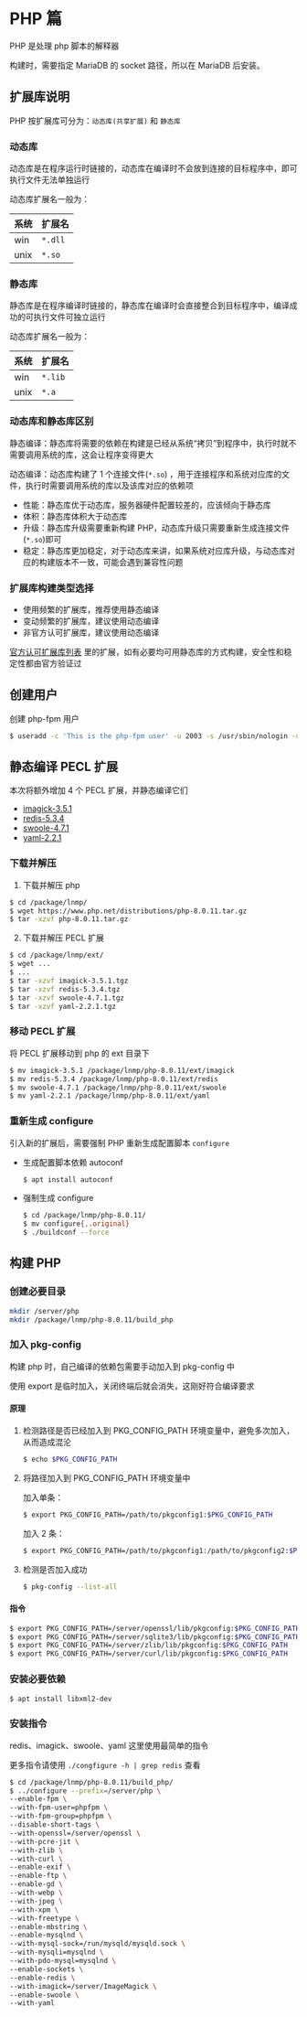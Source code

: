 # PHP 篇

PHP 是处理 php 脚本的解释器

构建时，需要指定 MariaDB 的 socket 路径，所以在 MariaDB 后安装。

## 扩展库说明

PHP 按扩展库可分为：`动态库(共享扩展)` 和 `静态库`

### 动态库

动态库是在程序运行时链接的，动态库在编译时不会放到连接的目标程序中，即可执行文件无法单独运行

动态库扩展名一般为：

| 系统 | 扩展名  |
| ---- | ------- |
| win  | `*.dll` |
| unix | `*.so`  |

### 静态库

静态库是在程序编译时链接的，静态库在编译时会直接整合到目标程序中，编译成功的可执行文件可独立运行

动态库扩展名一般为：

| 系统 | 扩展名  |
| ---- | ------- |
| win  | `*.lib` |
| unix | `*.a`   |

### 动态库和静态库区别

静态编译：静态库将需要的依赖在构建是已经从系统“拷贝”到程序中，执行时就不需要调用系统的库，这会让程序变得更大

动态编译：动态库构建了 1 个连接文件(`*.so`) ，用于连接程序和系统对应库的文件，执行时需要调用系统的库以及该库对应的依赖项

-   性能：静态库优于动态库，服务器硬件配置较差的，应该倾向于静态库
-   体积：静态库体积大于动态库
-   升级：静态库升级需要重新构建 PHP，动态库升级只需要重新生成连接文件(`*.so`)即可
-   稳定：静态库更加稳定，对于动态库来讲，如果系统对应库升级，与动态库对应的构建版本不一致，可能会遇到兼容性问题

### 扩展库构建类型选择

-   使用频繁的扩展库，推荐使用静态编译
-   变动频繁的扩展库，建议使用动态编译
-   非官方认可扩展库，建议使用动态编译

[官方认可扩展库列表](https://www.php.net/manual/zh/extensions.membership.php) 里的扩展，如有必要均可用静态库的方式构建，安全性和稳定性都由官方验证过

## 创建用户

创建 php-fpm 用户

```sh
$ useradd -c 'This is the php-fpm user' -u 2003 -s /usr/sbin/nologin -d /server/www -M -U phpfpm
```

## 静态编译 PECL 扩展

本次将额外增加 4 个 PECL 扩展，并静态编译它们

-   [imagick-3.5.1](https://pecl.php.net/package/imagick)
-   [redis-5.3.4](https://pecl.php.net/package/redis)
-   [swoole-4.7.1](https://pecl.php.net/package/swoole)
-   [yaml-2.2.1](https://pecl.php.net/package/yaml)

### 下载并解压

1. 下载并解压 php

```sh
$ cd /package/lnmp/
$ wget https://www.php.net/distributions/php-8.0.11.tar.gz
$ tar -xzvf php-8.0.11.tar.gz
```

2. 下载并解压 PECL 扩展

```sh
$ cd /package/lnmp/ext/
$ wget ...
$ ...
$ tar -xzvf imagick-3.5.1.tgz
$ tar -xzvf redis-5.3.4.tgz
$ tar -xzvf swoole-4.7.1.tgz
$ tar -xzvf yaml-2.2.1.tgz
```

### 移动 PECL 扩展

将 PECL 扩展移动到 php 的 ext 目录下

```sh
$ mv imagick-3.5.1 /package/lnmp/php-8.0.11/ext/imagick
$ mv redis-5.3.4 /package/lnmp/php-8.0.11/ext/redis
$ mv swoole-4.7.1 /package/lnmp/php-8.0.11/ext/swoole
$ mv yaml-2.2.1 /package/lnmp/php-8.0.11/ext/yaml
```

### 重新生成 configure

引入新的扩展后，需要强制 PHP 重新生成配置脚本 `configure`

-   生成配置脚本依赖 autoconf

    ```sh
    $ apt install autoconf
    ```

-   强制生成 configure

    ```sh
    $ cd /package/lnmp/php-8.0.11/
    $ mv configure{,.original}
    $ ./buildconf --force
    ```

## 构建 PHP

### 创建必要目录

```sh
mkdir /server/php
mkdir /package/lnmp/php-8.0.11/build_php
```

### 加入 pkg-config

构建 php 时，自己编译的依赖包需要手动加入到 pkg-config 中

使用 export 是临时加入，关闭终端后就会消失，这刚好符合编译要求

#### 原理

1. 检测路径是否已经加入到 PKG_CONFIG_PATH 环境变量中，避免多次加入，从而造成混沦

    ```sh
    $ echo $PKG_CONFIG_PATH
    ```

2. 将路径加入到 PKG_CONFIG_PATH 环境变量中

    加入单条：

    ```sh
    $ export PKG_CONFIG_PATH=/path/to/pkgconfig1:$PKG_CONFIG_PATH
    ```

    加入 2 条：

    ```sh
    $ export PKG_CONFIG_PATH=/path/to/pkgconfig1:/path/to/pkgconfig2:$PKG_CONFIG_PATH
    ```

3. 检测是否加入成功

    ```sh
    $ pkg-config --list-all
    ```

#### 指令

```sh
$ export PKG_CONFIG_PATH=/server/openssl/lib/pkgconfig:$PKG_CONFIG_PATH
$ export PKG_CONFIG_PATH=/server/sqlite3/lib/pkgconfig:$PKG_CONFIG_PATH
$ export PKG_CONFIG_PATH=/server/zlib/lib/pkgconfig:$PKG_CONFIG_PATH
$ export PKG_CONFIG_PATH=/server/curl/lib/pkgconfig:$PKG_CONFIG_PATH
```

### 安装必要依赖

```sh
$ apt install libxml2-dev
```

### 安装指令

redis、imagick、swoole、yaml 这里使用最简单的指令

更多指令请使用 `./congfigure -h | grep redis` 查看

```sh
$ cd /package/lnmp/php-8.0.11/build_php/
$ ../configure --prefix=/server/php \
--enable-fpm \
--with-fpm-user=phpfpm \
--with-fpm-group=phpfpm \
--disable-short-tags \
--with-openssl=/server/openssl \
--with-pcre-jit \
--with-zlib \
--with-curl \
--enable-exif \
--enable-ftp \
--enable-gd \
--with-webp \
--with-jpeg \
--with-xpm \
--with-freetype \
--enable-mbstring \
--enable-mysqlnd \
--with-mysql-sock=/run/mysqld/mysqld.sock \
--with-mysqli=mysqlnd \
--with-pdo-mysql=mysqlnd \
--enable-sockets \
--enable-redis \
--with-imagick=/server/ImageMagick \
--enable-swoole \
--with-yaml
```
